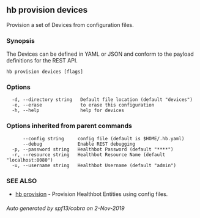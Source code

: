 ## hb provision devices

Provision a set of Devices from configuration files.

### Synopsis

The Devices can be defined in YAML or JSON and conform to the payload definitions for the REST API.

```
hb provision devices [flags]
```

### Options

```
  -d, --directory string   Default file location (default "devices")
  -e, --erase              to erase this configuration
  -h, --help               help for devices
```

### Options inherited from parent commands

```
      --config string     config file (default is $HOME/.hb.yaml)
      --debug             Enable REST debugging
  -p, --password string   Healthbot Password (default "****")
  -r, --resource string   Healthbot Resource Name (default "localhost:8080")
  -u, --username string   Healthbot Username (default "admin")
```

### SEE ALSO

* [hb provision](hb_provision.md)	 - Provision Healthbot Entities using config files.

###### Auto generated by spf13/cobra on 2-Nov-2019
